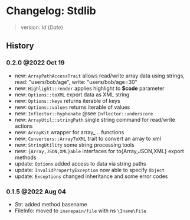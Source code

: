 # Changelog: Stdlib

> version: $Id$ ($Date$)

## History

### 0.2.0 @2022 Oct 19

- new: `ArrayPathAccessTrait` allows read/write array data using strings, read: "users/bob/age", write: "users/bob/age=30"
- new: `Highlight::render` applies highlight to **$code** parameter
- new: `Options::toXML` export data as XML string
- new: `Options::keys` returns iterable of keys
- new: `Options::values` returns iterable of values
- new: `Inflector::hyphenate` @see `Inflector::underscore`
- new: `ArrayUtil::stringPath` single string command for read/write actions
- new: `ArrayKit` wrapper for array_... functions
- new: `Converters::ArrayToXML` trait to convert an array to xml
- new: `StringUtility` some string processing tools
- new: `{Array,JSON,XML}able` interfaces for to{Array,JSON,XML} export methods
- update: `Options` added access to data via string paths
- update: `InvalidPropertyException` now able to specify `Object`
- update: `Exceptions` changed inheritance and some error codes

### 0.1.5 @2022 Aug 04

 - Str: added method basename
 - FileInfo: moved to `inanepain/file` with ns `\Inane\File`
